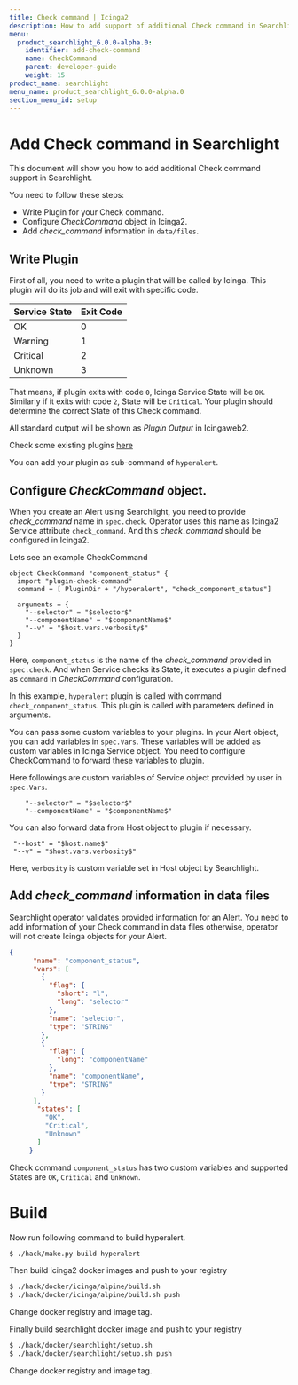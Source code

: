 ```yaml
---
title: Check command | Icinga2
description: How to add support of additional Check command in Searchlight
menu:
  product_searchlight_6.0.0-alpha.0:
    identifier: add-check-command
    name: CheckCommand
    parent: developer-guide
    weight: 15
product_name: searchlight
menu_name: product_searchlight_6.0.0-alpha.0
section_menu_id: setup
---
```


# Add Check command in Searchlight

This document will show you how to add additional Check command support in Searchlight.

You need to follow these steps:

* Write Plugin for your Check command.
* Configure *CheckCommand* object in Icinga2.
* Add *check_command* information in `data/files`.

## Write Plugin

First of all, you need to write a plugin that will be called by Icinga. This plugin will do its job and will exit with specific code.

|  Service State | Exit Code |
|----------------|-----------|
| OK             | 0         |
| Warning        | 1         |
| Critical       | 2         |
| Unknown        | 3         |

That means, if plugin exits with code `0`, Icinga Service State will be `OK`. Similarly if it exits with code `2`,
State will be `Critical`. Your plugin should determine the correct State of this Check command.

All standard output will be shown as *Plugin Output* in Icingaweb2.

Check some existing plugins [here](https://github.com/appscode/searchlight/tree/master/plugins)

You can add your plugin as sub-command of `hyperalert`.

## Configure *CheckCommand* object.

When you create an Alert using Searchlight, you need to provide *check_command* name in `spec.check`.
Operator uses this name as Icinga2 Service attribute `check_command`. And this *check_command* should be configured in Icinga2.

Lets see an example CheckCommand

```text
object CheckCommand "component_status" {
  import "plugin-check-command"
  command = [ PluginDir + "/hyperalert", "check_component_status"]

  arguments = {
    "--selector" = "$selector$"
    "--componentName" = "$componentName$"
    "--v" = "$host.vars.verbosity$"
  }
}
```

Here, `component_status` is the name of the *check_command* provided in `spec.check`. And when Service checks its State, it executes a plugin
defined as `command` in *CheckCommand* configuration.

In this example, `hyperalert` plugin is called with command `check_component_status`. This plugin is called with parameters defined in arguments.

You can pass some custom variables to your plugins. In your Alert object, you can add variables in `spec.Vars`.
These variables will be added as custom variables in Icinga Service object. You need to configure CheckCommand to forward these variables to plugin.

Here followings are custom variables of Service object provided by user in `spec.Vars`.

```text
    "--selector" = "$selector$"
    "--componentName" = "$componentName$"
```

You can also forward data from Host object to plugin if necessary.

```text
 "--host" = "$host.name$"
 "--v" = "$host.vars.verbosity$"
```

Here, `verbosity` is custom variable set in Host object by Searchlight.

## Add *check_command* information in data files

Searchlight operator validates provided information for an Alert. You need to add information of your Check command in data files
otherwise, operator will not create Icinga objects for your Alert.

```json
{
      "name": "component_status",
      "vars": [
        {
          "flag": {
            "short": "l",
            "long": "selector"
          },
          "name": "selector",
          "type": "STRING"
        },
        {
          "flag": {
            "long": "componentName"
          },
          "name": "componentName",
          "type": "STRING"
        }
      ],
       "states": [
         "OK",
         "Critical",
         "Unknown"
       ]
     }
```

Check command `component_status` has two custom variables and supported States are `OK`, `Critical` and `Unknown`.


# Build

Now run following command to build hyperalert.

```bash
$ ./hack/make.py build hyperalert
```

Then build icinga2 docker images and push to your registry

```bash
$ ./hack/docker/icinga/alpine/build.sh
$ ./hack/docker/icinga/alpine/build.sh push
```

Change docker registry and image tag.

Finally build searchlight docker image and push to your registry

```bash
$ ./hack/docker/searchlight/setup.sh
$ ./hack/docker/searchlight/setup.sh push
```

Change docker registry and image tag.
